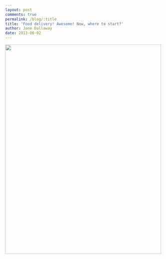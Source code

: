 ```yaml
---
layout: post
comments: true
permalink: /blog/:title
title: 'Food delivery! Awesome! Now, where to start?'
author: Jane Dallaway
date: 2013-06-02
---
```


<div><a href="//static.skitters.dallaway.com/PMphoto.JPG"><img width="500" src="//static.skitters.dallaway.com/PMphoto.JPG.500.JPG" height="670"></a></div>


 
    
